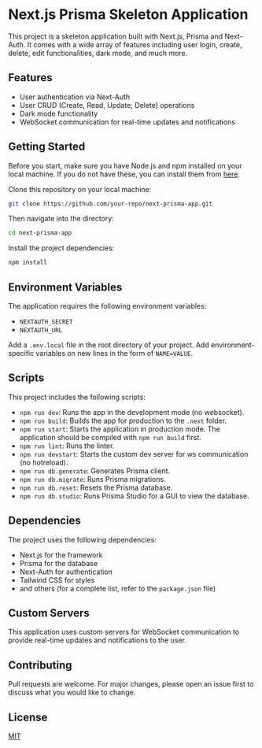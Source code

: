 # Next.js Prisma Skeleton Application

This project is a skeleton application built with Next.js, Prisma and Next-Auth. It comes with a wide array of features including user login, create, delete, edit functionalities, dark mode, and much more.

## Features

- User authentication via Next-Auth
- User CRUD (Create, Read, Update, Delete) operations
- Dark mode functionality
- WebSocket communication for real-time updates and notifications

## Getting Started

Before you start, make sure you have Node.js and npm installed on your local machine. If you do not have these, you can install them from [here](https://nodejs.org/en/download/).

Clone this repository on your local machine:

```bash
git clone https://github.com/your-repo/next-prisma-app.git
```

Then navigate into the directory:

```bash
cd next-prisma-app
```

Install the project dependencies:

```bash
npm install
```

## Environment Variables

The application requires the following environment variables:

- `NEXTAUTH_SECRET`
- `NEXTAUTH_URL`

Add a `.env.local` file in the root directory of your project. Add environment-specific variables on new lines in the form of `NAME=VALUE`.

## Scripts

This project includes the following scripts:

- `npm run dev`: Runs the app in the development mode (no websocket).
- `npm run build`: Builds the app for production to the `.next` folder.
- `npm run start`: Starts the application in production mode. The application should be compiled with `npm run build` first.
- `npm run lint`: Runs the linter.
- `npm run devstart`: Starts the custom dev server for ws communication (no hotreload).
- `npm run db.generate`: Generates Prisma client.
- `npm run db.migrate`: Runs Prisma migrations.
- `npm run db.reset`: Resets the Prisma database.
- `npm run db.studio`: Runs Prisma Studio for a GUI to view the database.

## Dependencies

The project uses the following dependencies:

- Next.js for the framework
- Prisma for the database
- Next-Auth for authentication
- Tailwind CSS for styles
- and others (for a complete list, refer to the `package.json` file)

## Custom Servers

This application uses custom servers for WebSocket communication to provide real-time updates and notifications to the user.

## Contributing

Pull requests are welcome. For major changes, please open an issue first to discuss what you would like to change.

## License

[MIT](https://choosealicense.com/licenses/mit/)
